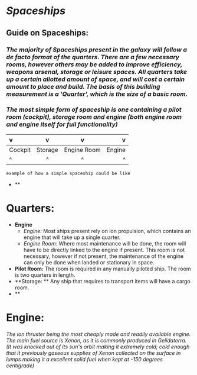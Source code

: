 # __***Spaceships***__
## **Guide on Spaceships:**
### *The majority of Spaceships present in the galaxy will follow a de facto format of the quarters. There are a few necessary rooms, however others may be added to improve efficiency, weapons arsenal, storage or leisure spaces. All quarters take up a certain allotted amount of space, and will cost a certain amount to place and build. The basis of this building measurement is a 'Quarter', which is the size of a basic room.*

### *The most simple form of spaceship is one containing a pilot room (cockpit), storage room and engine (both engine room and engine itself for full functionality)*

| v | v | v | v |
|:---|:---:|:---:|---:|
| Cockpit | Storage | Engine Room | Engine |
| ^ | ^ | ^ | ^ |

`example of how a simple spaceship could be like`
- **
# **Quarters:**
- **Engine**
  - *Engine:* Most ships present rely on ion propulsion, which contains an engine that will take up a single quarter.
  - *Engine Room:* Where most maintenance will be done, the room will have to be directly linked to the engine if present. This room is not necessary, however if not present, the maintenance of the engine can only be done when landed or stationary in space.  
- **Pilot Room:** The room is required in any manually piloted ship. The room is two quarters in length.
- **Storage: ** Any ship that requires to transport items will have a cargo room.
- **
# **Engine:**
*The ion thruster being the most cheaply made and readily available engine. The main fuel source is _Xenon_, as it is commonly produced in Gelidaterra. (It was knocked out of its sun's orbit making it extremely cold; cold enough that it previously gaseous supplies of Xenon collected on the surface in lumps making it a excellent solid fuel when kept at -150 degrees centigrade)*
